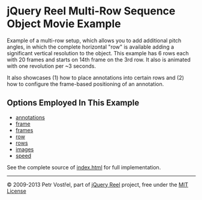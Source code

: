 jQuery Reel Multi-Row Sequence Object Movie Example
===================================================

Example of a multi-row setup, which allows you to add additional pitch
angles, in which the complete horizontal "row" is available adding a
significant vertical resolution to the object. This example has 6 rows
each with 20 frames and starts on 14th frame on the 3rd row. It also is
animated with one revolution per ~3 seconds.

It also showcases (1) how to place annotations into certain rows and (2)
how to configure the frame-based positioning of an annotation.


Options Employed In This Example
--------------------------------

- [annotations](http://reel360.org/reel#annotations)
- [frame](http://reel360.org/reel#frame)
- [frames](http://reel360.org/reel#frames)
- [row](http://reel360.org/reel#row)
- [rows](http://reel360.org/reel#rows)
- [images](http://reel360.org/reel#images)
- [speed](http://reel360.org/reel#speed)

See the complete source of [index.html](index.html) for full
implementation.


---
&copy; 2009-2013 Petr Vostřel, part of [jQuery Reel][reel] project, free under the [MIT License][license]



[reel]:http://reel360.org
[license]:https://raw.github.com/pisi/Reel/master/LICENSE.txt
